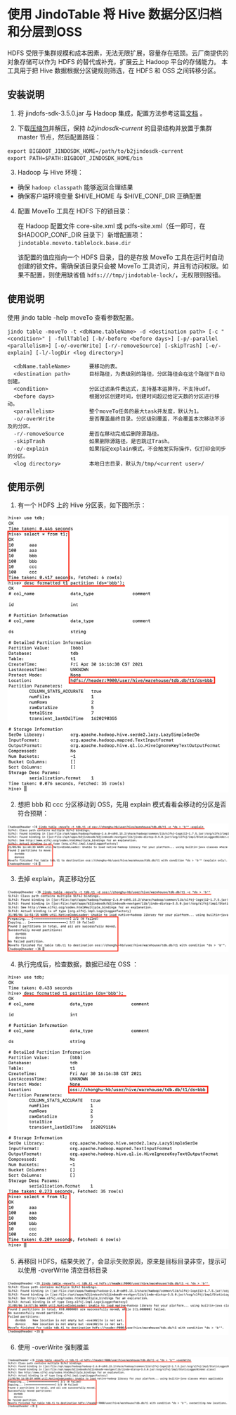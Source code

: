 # 使用 JindoTable 将 Hive 数据分区归档和分层到OSS

HDFS 受限于集群规模和成本因素，无法无限扩展，容量存在瓶颈。云厂商提供的对象存储可以作为 HDFS 的替代或补充，扩展云上 Hadoop 平台的存储能力。
本工具用于把 Hive 数据根据分区键规则筛选，在 HDFS 和 OSS 之间转移分区。

## 安装说明

1. 将 jindofs-sdk-3.5.0.jar 与 Hadoop 集成，配置方法参考这篇[文档](https://github.com/aliyun/alibabacloud-jindofs/blob/master/docs/jindofs_sdk_how_to_hadoop.md) 。

2. 下载[压缩包](https://smartdata-binary.oss-cn-shanghai.aliyuncs.com/JindoTable-moveto/JindoTable-MoveTo.zip)并解压，保持 *b2jindosdk-current* 的目录结构并放置于集群 master 节点，然后配置路径：

```shell
export BIGBOOT_JINDOSDK_HOME=/path/to/b2jindosdk-current
export PATH=$PATH:BIGBOOT_JINDOSDK_HOME/bin 
```

3. Hadoop 与 Hive 环境：
* 确保 `hadoop classpath` 能够返回合理结果
* 确保客户端环境变量 $HIVE_HOME 与 $HIVE_CONF_DIR 正确配置

4. 配置 MoveTo 工具在 HDFS 下的锁目录：

    在 Hadoop 配置文件 core-site.xml 或 pdfs-site.xml（任一即可，在 $HADOOP_CONF_DIR 目录下）新增配置项：`jindotable.moveto.tablelock.base.dir`

    该配置的值应指向一个 HDFS 目录，目的是存放 MoveTo 工具在运行时自动创建的锁文件。需确保该目录只会被 MoveTo 工具访问，并且有访问权限。如果不配置，则使用缺省值 `hdfs:///tmp/jindotable-lock/`，无权限则报错。


## 使用说明
使用 jindo table -help moveTo 查看参数配置。

```shell
jindo table -moveTo -t <dbName.tableName> -d <destination path> [-c "<condition>" | -fullTable] [-b/-before <before days>] [-p/-parallel <parallelism>] [-o/-overWrite] [-r/-removeSource] [-skipTrash] [-e/-explain] [-l/-logDir <log directory>]
```

```shell
  <dbName.tableName>      要移动的表。
  <destination path>      目标路径，为表级别的路径，分区路径会在这个路径下自动创建。
  <condition>             分区过滤条件表达式，支持基本运算符，不支持udf。
  <before days>           根据分区创建时间，创建时间超过给定天数的分区进行移动。
  <parallelism>           整个moveTo任务的最大task并发度，默认为1。
  -o/-overWrite           是否覆盖最终目录。分区级别覆盖，不会覆盖本次移动不涉及的分区。
  -r/-removeSource        是否在移动完成后删除源路径。
  -skipTrash              如果删除源路径，是否跳过Trash。
  -e/-explain             如果指定explain模式，不会触发实际操作，仅打印会同步的分区。
  <log directory>         本地日志目录，默认为/tmp/<current user>/
```

## 使用示例

1. 有一个 HDFS 上的 Hive 分区表，如下图所示：

![image.png](../../pic/tools_table_moveto_1.png)

2. 想把 bbb 和 ccc 分区移动到 OSS，先用 explain 模式看看会移动的分区是否符合预期：

![image.png](../../pic/tools_table_moveto_2.png)

3. 去掉 explain，真正移动分区

![image.png](../../pic/tools_table_moveto_3.png)

4. 执行完成后，检查数据，数据已经在 OSS ：

![image.png](../../pic/tools_table_moveto_4.png)

5. 再移回 HDFS，结果失败了，会显示失败原因，原来是目标目录非空，提示可以使用 -overWrite 清空目标目录

![image.png](../../pic/tools_table_moveto_5.png)

6. 使用 -overWrite 强制覆盖

![image.png](../../pic/tools_table_moveto_6.png)
